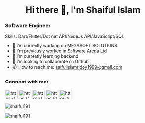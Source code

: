 
# <center> Hi there 👋, I'm Shaiful Islam </center>
### Software Engineer

Skills: Dart/Flutter/Dot net API/NodeJs API/JavaScript/SQL

- 🔭 I’m currently working on MEGASOFT SOLUTIONS
- 🔏 I'm previously worked in Software Arena Ltd
- 🌱 I’m currently learning backend  
- 👯 I’m looking to collaborate on Github 
- 📫 How to reach me: saifulislamridoy1999@gmail.com 

<h3 align="left">Connect with me:</h3>
<p align="left">
<a href="https://www.linkedin.com/in/shaiful-islam-980a13279/" target="blank"><img align="center" src="https://raw.githubusercontent.com/rahuldkjain/github-profile-readme-generator/master/src/images/icons/Social/linked-in-alt.svg" alt="https://www.linkedin.com/in/shaiful-islam-980a13279/" height="30" width="40" /></a>
<a href="https://www.hackerrank.com/profile/devshaiful26" target="blank"><img align="center" src="https://raw.githubusercontent.com/rahuldkjain/github-profile-readme-generator/master/src/images/icons/Social/hackerrank.svg" alt="https://www.hackerrank.com/profile/devshaiful26" height="30" width="40" /></a>
<a href="https://codeforces.com/profile/shaiful_26" target="blank"><img align="center" src="https://raw.githubusercontent.com/rahuldkjain/github-profile-readme-generator/master/src/images/icons/Social/codeforces.svg" alt="https://codeforces.com/profile/shaiful_26" height="30" width="40" /></a>
<a href="https://leetcode.com/shaiful_26/" target="blank"><img align="center" src="https://raw.githubusercontent.com/rahuldkjain/github-profile-readme-generator/master/src/images/icons/Social/leet-code.svg" alt="https://leetcode.com/shaiful_26/" height="30" width="40" /></a>
<a href="https://lightoj.com/user/devhridoy" target="blank"><img align="center" src="https://lightoj.com/loj-og-image.png" alt="https://leetcode.com/shaiful_26/" height="30" width="40" /></a>
</p>


<p><img align="center" src="https://github-readme-streak-stats.herokuapp.com/?user=shaiful191&" alt="shaiful191" /></p>


<p><img align="center" src="https://github-readme-stats.vercel.app/api/top-langs?username=shaiful191&show_icons=true&locale=en&layout=compact" alt="shaiful191" /></p>
